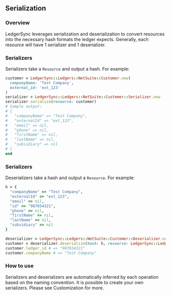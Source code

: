 ## Serialization

### Overview

LedgerSync leverages serialization and deserialization to convert resources into the necessary hash formats the ledger
expects. Generally, each resource will have 1 serializer and 1 deserializer.

### Serializers

Serializers take a `Resource` and output a hash. For example:

```ruby
customer = LedgerSync::Ledgers::NetSuite::Customer.new(
  companyName: 'Test Company',
  external_id: 'ext_123'
)
serializer = LedgerSync::Ledgers::NetSuite::Customer::Serializer.new
serializer.serialize(resource: customer)
# Sample output:
# {
#   "companyName" => "Test Company",
#   "externalId" => "ext_123",
#   "email" => nil,
#   "phone" => nil,
#   "firstName" => nil,
#   "lastName" => nil,
#   "subsidiary" => nil
# }
end

```

### Serializers

Deserializers take a hash and output a `Resource`. For example:

```ruby
h = {
  "companyName" => "Test Company",
  "externalId" => "ext_123",
  "email" => nil,
  "id" => "987654321",
  "phone" => nil,
  "firstName" => nil,
  "lastName" => nil,
  "subsidiary" => nil
}

deserializer = LedgerSync::Ledgers::NetSuite::Customer::Deserializer.new
customer = deserializer.deserialize(hash: h, resource: LedgerSync::Ledgers::NetSuite::Customer.new)
customer.ledger_id # => "987654321"
customer.companyName # => "Test Company"

```

### How to use

Serializers and deserializers are automatically inferred by each operation based on the naming convention. It is
possible to create your own serializers. Please see Customization for more.